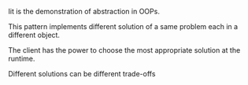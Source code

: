 Iit is the demonstration of abstraction in OOPs.

This pattern implements different solution of a same problem each in a different object.

The client has the power to choose the most appropriate solution at the runtime.

Different solutions can be different trade-offs